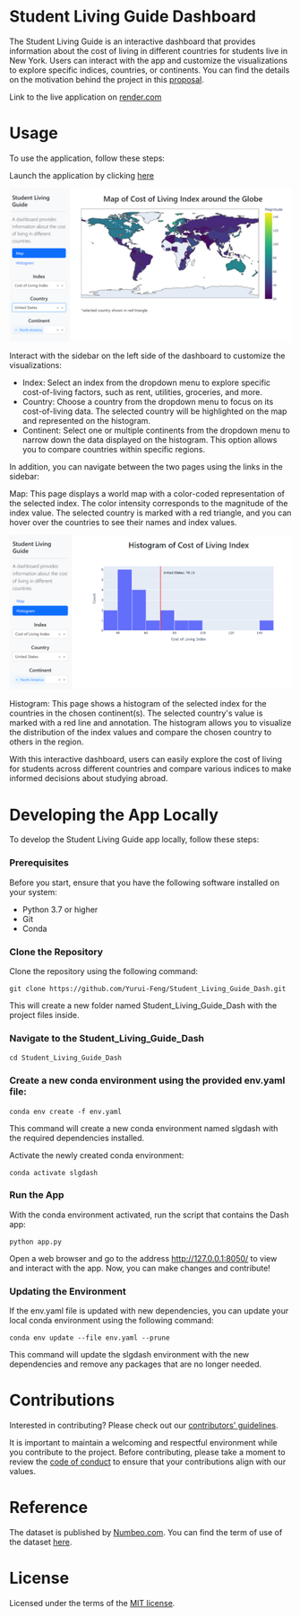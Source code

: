 # Student Living Guide Dashboard

The Student Living Guide is an interactive dashboard that provides information about the cost of living in different countries for students live in New York. Users can interact with the app and customize the visualizations to explore specific indices, countries, or continents. You can find the details on the motivation behind the project in this [proposal](https://github.com/UBC-MDS/Student_Living_Guide/blob/main/reports/proposal.md).

Link to the live application on [render.com](https://yurui-student-living-dash.onrender.com/)

# Usage

To use the application, follow these steps:

Launch the application by clicking [here](https://yurui-student-living-dash.onrender.com/)

![](map.png)

Interact with the sidebar on the left side of the dashboard to customize the visualizations:

- Index: Select an index from the dropdown menu to explore specific cost-of-living factors, such as rent, utilities, groceries, and more.
- Country: Choose a country from the dropdown menu to focus on its cost-of-living data. The selected country will be highlighted on the map and represented on the histogram.
- Continent: Select one or multiple continents from the dropdown menu to narrow down the data displayed on the histogram. This option allows you to compare countries within specific regions.

In addition, you can navigate between the two pages using the links in the sidebar:

Map: This page displays a world map with a color-coded representation of the selected index. The color intensity corresponds to the magnitude of the index value. The selected country is marked with a red triangle, and you can hover over the countries to see their names and index values.

![](hist.png)

Histogram: This page shows a histogram of the selected index for the countries in the chosen continent(s). The selected country's value is marked with a red line and annotation. The histogram allows you to visualize the distribution of the index values and compare the chosen country to others in the region.

With this interactive dashboard, users can easily explore the cost of living for students across different countries and compare various indices to make informed decisions about studying abroad.

# Developing the App Locally
To develop the Student Living Guide app locally, follow these steps:

### Prerequisites
Before you start, ensure that you have the following software installed on your system:

- Python 3.7 or higher
- Git
- Conda

### Clone the Repository
Clone the repository using the following command:
```
git clone https://github.com/Yurui-Feng/Student_Living_Guide_Dash.git
```
This will create a new folder named Student_Living_Guide_Dash with the project files inside.

### Navigate to the Student_Living_Guide_Dash 
```
cd Student_Living_Guide_Dash
```

### Create a new conda environment using the provided env.yaml file:
```
conda env create -f env.yaml
```
This command will create a new conda environment named slgdash with the required dependencies installed.

Activate the newly created conda environment:
```
conda activate slgdash
```

### Run the App
With the conda environment activated, run the script that contains the Dash app:
```
python app.py
```

Open a web browser and go to the address http://127.0.0.1:8050/ to view and interact with the app.
Now, you can make changes and contribute!


### Updating the Environment
If the env.yaml file is updated with new dependencies, you can update your local conda environment using the following command:

```
conda env update --file env.yaml --prune
```
This command will update the slgdash environment with the new dependencies and remove any packages that are no longer needed.

# Contributions
Interested in contributing? Please check out our [contributors' guidelines](CONTRIBUTING.md). 

It is important to maintain a welcoming and respectful environment while you contribute to the project. Before contributing, please take a moment to review the [code of conduct](CODE_OF_CONDUCT.md) to ensure that your contributions align with our values.

# Reference

The dataset is published by [Numbeo.com](https://www.numbeo.com/cost-of-living/rankings.jsp). You can find the term of use of the dataset [here](https://www.numbeo.com/common/terms_of_use.jsp).


# License

Licensed under the terms of the [MIT license](https://github.com/Yurui-Feng/Student_Living_Guide_Dash/blob/main/LICENSE.md).
